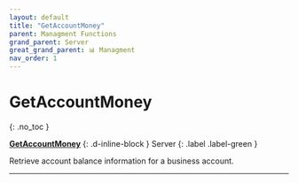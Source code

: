 ```yaml
---
layout: default
title: "GetAccountMoney"
parent: Managment Functions
grand_parent: Server
great_grand_parent: 📊 Managment
nav_order: 1
---
```


# GetAccountMoney
{: .no_toc }

**[GetAccountMoney](GetAccountMoney.md)**
{: .d-inline-block }
Server
{: .label .label-green }

Retrieve account balance information for a business account.

---